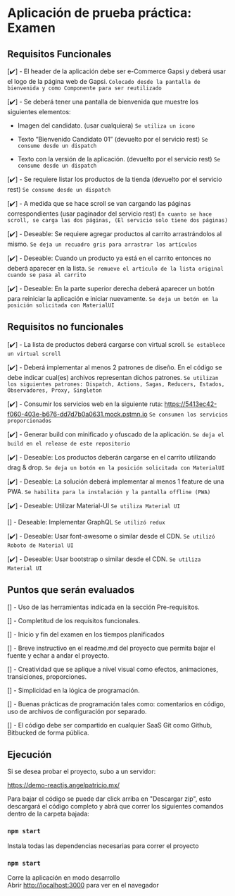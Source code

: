 
# Aplicación de prueba práctica: Examen

  

## Requisitos Funcionales


[✔️] - El header de la aplicación debe ser e-Commerce Gapsi y deberá usar el logo de la página web de Gapsi.
`Colocado desde la pantalla de bienvenida y como Componente para ser reutilizado`

[✔️] - Se deberá tener una pantalla de bienvenida que muestre los siguientes elementos:

- Imagen del candidato. (usar cualquiera)
`Se utiliza un icono`

- Texto “Bienvenido Candidato 01” (devuelto por el servicio rest)
`Se consume desde un dispatch`

- Texto con la versión de la aplicación. (devuelto por el servicio rest)
`Se consume desde un dispatch`

[✔️] - Se requiere listar los productos de la tienda (devuelto por el servicio rest)
`Se consume desde un dispatch`

[✔️] - A medida que se hace scroll se van cargando las páginas correspondientes (usar paginador del servicio rest)
`En cuanto se hace scroll, se carga las dos páginas, (El servicio solo tiene dos páginas)`

[✔️] - Deseable: Se requiere agregar productos al carrito arrastrándolos al mismo.
`Se deja un recuadro gris para arrastrar los artículos`

[✔️] - Deseable: Cuando un producto ya está en el carrito entonces no deberá aparecer en la lista.
`Se remueve el artículo de la lista original cuando se pasa al carrito`

[✔️] - Deseable: En la parte superior derecha deberá aparecer un botón para reiniciar la aplicación e iniciar nuevamente.
`Se deja un botón en la posición solicitada con MaterialUI`

## Requisitos no funcionales

[✔️] - La lista de productos deberá cargarse con virtual scroll.
`Se establece un virtual scroll`

[✔️] - Deberá implementar al menos 2 patrones de diseño. En el código se debe indicar cual(es) archivos representan dichos patrones.
`Se utilizan los siguientes patrones: Dispatch, Actions, Sagas, Reducers, Estados, Observadores, Proxy, Singleton`

[✔️] - Consumir los servicios web en la siguiente ruta: https://5413ec42-f060-403e-b676-dd7d7b0a0631.mock.pstmn.io
`Se consumen los servicios proporcionados`

[✔️] - Generar build con minificado y ofuscado de la aplicación.
`Se deja el build en el release de este repositorio`

[✔️] - Deseable: Los productos deberán cargarse en el carrito utilizando drag & drop.
`Se deja un botón en la posición solicitada con MaterialUI`

[✔️] - Deseable: La solución deberá implementar al menos 1 feature de una PWA.
`Se habilita para la instalación y la pantalla offline (PWA)`

[✔️] - Deseable: Utilizar Material-UI
`Se utiliza Material UI`

[] - Deseable: Implementar GraphQL
`Se utilizó redux`

[✔️] - Deseable: Usar font-awesome o similar desde el CDN.
`Se utilizó Roboto de Material UI`

[✔️] - Deseable: Usar bootstrap o similar desde el CDN.
`Se utiliza Material UI`

## Puntos que serán evaluados
[] - Uso de las herramientas indicada en la sección Pre-requisitos.

[] - Completitud de los requisitos funcionales.

[] - Inicio y fin del examen en los tiempos planificados

[] - Breve instructivo en el readme.md del proyecto que permita bajar el fuente y echar a andar el proyecto.

[] - Creatividad que se aplique a nivel visual como efectos, animaciones, transiciones, proporciones.

[] - Simplicidad en la lógica de programación.

[] - Buenas prácticas de programación tales como: comentarios en código, uso de archivos de configuración por separado.

[] - El código debe ser compartido en cualquier SaaS Git como Github, Bitbucked de forma pública.

## Ejecución

Si se desea probar el proyecto, subo a un servidor:

https://demo-reactjs.angelpatricio.mx/

Para bajar el código se puede dar click arriba en "Descargar zip", esto descargará el código completo y abrá que correr los siguientes comandos dentro de la carpeta bajada:

### `npm start`

Instala todas las dependencias necesarias para correr el proyecto

### `npm start`

Corre la aplicación en modo desarrollo\
Abrir [http://localhost:3000](http://localhost:3000) para ver en el navegador

